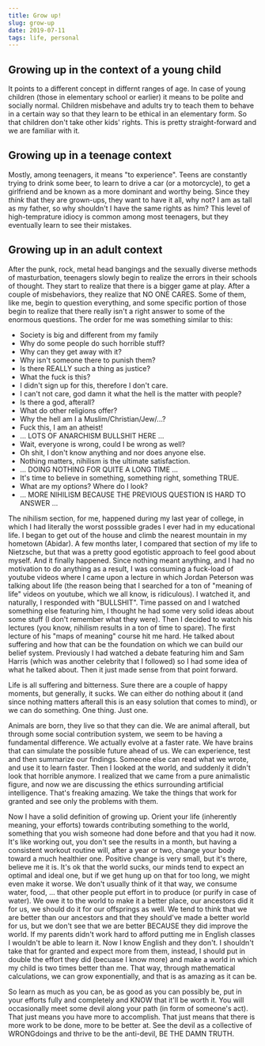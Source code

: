 ```yaml
---
title: Grow up!
slug: grow-up
date: 2019-07-11
tags: life, personal
---
```


## Growing up in the context of a young child

It points to a different concept in differnt ranges of age. In case of young children (those in elementary school or earlier) it means to be polite and socially normal. Children misbehave and adults try to teach them to behave in a certain way so that they learn to be ethical in an elementary form. So that children don't take other kids' rights. This is pretty straight-forward and we are familiar with it.

## Growing up in a teenage context

Mostly, among teenagers, it means "to experience". Teens are constantly trying to drink some beer, to learn to drive a car (or a motorcycle), to get a girlfriend and be known as a more dominant and worthy being. Since they _think_ that they are grown-ups, they want to have it all, why not? I am as tall as my father, so why shouldn't I have the same rights as him? This level of high-temprature idiocy is common among most teenagers, but they eventually learn to see their mistakes.

## Growing up in an adult context

After the punk, rock, metal head bangings and the sexually diverse methods of masturbation, teenagers slowly begin to realize the errors in their schools of thought. They start to realize that there is a bigger game at play. After a couple of misbehaviors, they realize that NO ONE CARES. Some of them, like me, begin to question everything, and some specific portion of those begin to realize that there really isn't a right answer to some of the enormous questions. The order for me was something similar to this:

- Society is big and different from my family
- Why do some people do such horrible stuff?
- Why can they get away with it?
- Why isn't someone there to punish them?
- Is there REALLY such a thing as justice?
- What the fuck is this?
- I didn't sign up for this, therefore I don't care.
- I can't not care, god damn it what the hell is the matter with people?
- Is there a god, afterall?
- What do other religions offer?
- Why the hell am I a Muslim/Christian/Jew/...?
- Fuck this, I am an atheist!
- ... LOTS OF ANARCHISM BULLSHIT HERE ...
- Wait, everyone is wrong, could I be wrong as well?
- Oh shit, I don't know anything and nor does anyone else.
- Nothing matters, nihilism is the ultimate satisfaction.
- ... DOING NOTHING FOR QUITE A LONG TIME ...
- It's time to believe in something, something right, something TRUE.
- What are my options? Where do I look?
- ... MORE NIHILISM BECAUSE THE PREVIOUS QUESTION IS HARD TO ANSWER ...

The nihilism section, for me, happened during my last year of college, in which I had literally the worst posssible grades I ever had in my educational life. I began to get out of the house and climb the nearest mountain in my hometown (Abidar). A few months later, I compared that section of my life to Nietzsche, but that was a pretty good egotistic approach to feel good about myself. And it finally happened. Since nothing meant anything, and I had no motivation to do anything as a result, I was consuming a fuck-load of youtube videos where I came upon a lecture in which Jordan Peterson was talking about life (the reason being that I searched for a ton of "meaning of life" videos on youtube, which we all know, is ridiculous). I watched it, and naturally, I responded with "BULLSHIT". Time passed on and I watched something else featuring him, I thought he had some very solid ideas about some stuff (I don't remember what they were). Then I decided to watch his lectures (you know, nihilism results in a ton of time to spare). The first lecture of his "maps of meaning" course hit me hard. He talked about suffering and how that can be the foundation on which we can build our belief system. Previously I had watched a debate featuring him and Sam Harris (which was another celebrity that I followed) so I had some idea of what he talked about. Then it just made sense from that point forward.

Life is all suffering and bitterness. Sure there are a couple of happy moments, but generally, it sucks. We can either do nothing about it (and since nothing matters afterall this is an easy solution that comes to mind), or we can do something. One thing. Just one.

Animals are born, they live so that they can die. We are animal afterall, but through some social contribution system, we seem to be having a fundamental difference. We actually evolve at a faster rate. We have brains that can simulate the possible future ahead of us. We can experience, test and then summarize our findings. Someone else can read what we wrote, and use it to learn faster. Then I looked at the world, and suddenly it didn't look that horrible anymore. I realized that we came from a pure animalistic figure, and now we are discussing the ethics surrounding artificial intelligence. That's freaking amazing. We take the things that work for granted and see only the problems with them.

Now I have a solid definition of growing up. Orient your life (inherently meaning, your efforts) towards contributing something to the world, something that you wish someone had done before and that you had it now. It's like working out, you don't see the results in a month, but having a consistent workout routine will, after a year or two, change your body toward a much healthier one. Positive change is very small, but it's there, believe me it is. It's ok that the world sucks, our minds tend to expect an optimal and ideal one, but if we get hung up on that for too long, we might even make it worse. We don't usually think of it that way, we consume water, food, ... that other people put effort in to produce (or purify in case of water). We owe it to the world to make it a better place, our ancestors did it for us, we should do it for our offsprings as well. We tend to think that we are better than our ancestors and that they should've made a better world for us, but we don't see that we are better BECAUSE they did improve the world. If my parents didn't work hard to afford putting me in English classes I wouldn't be able to learn it. Now I know English and they don't. I shouldn't take that for granted and expect more from them, instead, I should put in double the effort they did (becuase I know more) and make a world in which my child is two times better than me. That way, through mathematical calculations, we can grow exponentially, and that is as amazing as it can be.

So learn as much as you can, be as good as you can possibly be, put in your efforts fully and completely and KNOW that it'll be worth it. You will occasionally meet some devil along your path (in form of someone's act). That just means you have more to accomplish. That just means that there is more work to be done, more to be better at. See the devil as a collective of WRONGdoings and thrive to be the anti-devil, BE THE DAMN TRUTH.
